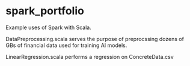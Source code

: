 # spark_portfolio
Example uses of Spark with Scala.

DataPreprocessing.scala serves the purpose of preprocssing dozens of GBs of financial data used for training AI models.

LinearRegression.scala performs a regression on ConcreteData.csv
